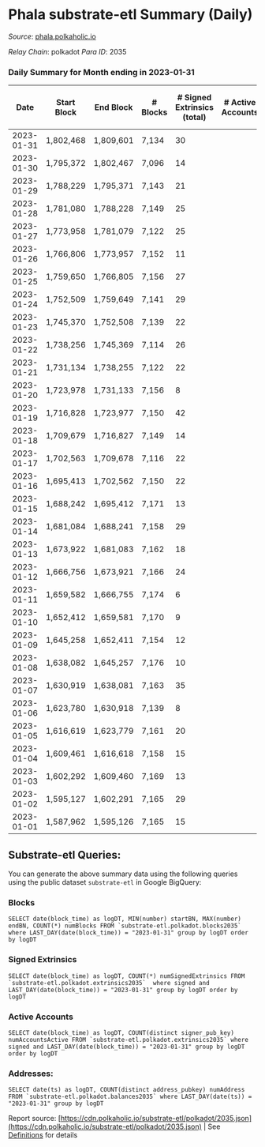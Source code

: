 # Phala substrate-etl Summary (Daily)

_Source_: [phala.polkaholic.io](https://phala.polkaholic.io)

*Relay Chain*: polkadot
*Para ID*: 2035



### Daily Summary for Month ending in 2023-01-31


| Date | Start Block | End Block | # Blocks | # Signed Extrinsics (total) | # Active Accounts | # Passive | # New | # Addresses with Balances | # Events | # Transfers | # XCM Transfers In | # XCM Transfers Out |
| ---- | ----------- | --------- | -------- | --------------------------- | ----------------- | --------- | ----- | ------------------------- | -------- | ----------- | ------------------ | ------------------- |
| 2023-01-31 | 1,802,468 | 1,809,601 | 7,134  | 30 |  | 1 | 2 | 3,021 | 14,526 | 4 ($1,257.18) | 3 ($1,441.51) |   |
| 2023-01-30 | 1,795,372 | 1,802,467 | 7,096  | 14 |  | 1 | 1 | 3,019 | 14,296 | 2 ($478.35) |   |   |
| 2023-01-29 | 1,788,229 | 1,795,371 | 7,143  | 21 |  | 2 | 3 | 3,018 | 14,464 | 2 ($157.14) | 4 ($37.71) |   |
| 2023-01-28 | 1,781,080 | 1,788,228 | 7,149  | 25 |  | 1 | 1 | 3,015 | 14,497 | 3 ($911.65) | 2 ($530.60) |   |
| 2023-01-27 | 1,773,958 | 1,781,079 | 7,122  | 25 |  |  | 1 | 3,014 | 14,462 | 3 ($266.86) | 3 ($37.94) |   |
| 2023-01-26 | 1,766,806 | 1,773,957 | 7,152  | 11 |  | 2 | 1 | 3,013 | 14,391 | 3 ($30.84) | 1 ($7.62) |   |
| 2023-01-25 | 1,759,650 | 1,766,805 | 7,156  | 27 |  | 2 | 1 | 3,012 | 14,513 | 4 ($468.81) |   |   |
| 2023-01-24 | 1,752,509 | 1,759,649 | 7,141  | 29 |  | 3 | 1 | 3,011 | 14,495 | 7 ($561.78) | 4 ($495.94) |   |
| 2023-01-23 | 1,745,370 | 1,752,508 | 7,139  | 22 |  | 4 | 2 | 3,010 | 14,437 | 4 ($153.59) |   |   |
| 2023-01-22 | 1,738,256 | 1,745,369 | 7,114  | 26 |  | 1 | 1 | 3,008 | 14,417 | 9 ($342.30) | 1 ($139.58) |   |
| 2023-01-21 | 1,731,134 | 1,738,255 | 7,122  | 22 |  | 1 |  | 3,007 | 14,414 | 1 ($138.38) | 1 ($138.38) |   |
| 2023-01-20 | 1,723,978 | 1,731,133 | 7,156  | 8 |  | 1 |  | 3,007 | 14,372 | 2 ($153.14) |   |   |
| 2023-01-19 | 1,716,828 | 1,723,977 | 7,150  | 42 |  | 4 | 3 | 3,007 | 14,607 | 8 ($424.15) | 2 ($136.46) |   |
| 2023-01-18 | 1,709,679 | 1,716,827 | 7,149  | 14 |  | 3 | 2 | 3,004 | 14,423 | 3 ($157.63) | 2 ($144.08) |   |
| 2023-01-17 | 1,702,563 | 1,709,678 | 7,116  | 22 |  | 2 | 3 | 3,002 | 14,450 | 4 ($143.01) | 5 ($16.91) |   |
| 2023-01-16 | 1,695,413 | 1,702,562 | 7,150  | 22 |  | 1 | 1 | 2,999 | 14,478 | 5 ($1,410.45) | 1 ($0.10) |   |
| 2023-01-15 | 1,688,242 | 1,695,412 | 7,171  | 13 |  | 2 | 1 | 2,998 | 14,439 | 2 ($95.88) | 1 ($49.61) |   |
| 2023-01-14 | 1,681,084 | 1,688,241 | 7,158  | 29 |  | 2 |  | 2,997 | 14,506 | 4 ($231.27) |   |   |
| 2023-01-13 | 1,673,922 | 1,681,083 | 7,162  | 18 |  | 1 |  | 2,997 | 14,457 | 2 ($78.00) |   |   |
| 2023-01-12 | 1,666,756 | 1,673,921 | 7,166  | 24 |  |  | 2 | 2,997 | 14,533 |   | 1 ($0.04) |   |
| 2023-01-11 | 1,659,582 | 1,666,755 | 7,174  | 6 |  | 1 |  | 2,995 | 14,392 | 1 ($1,748.05) |   |   |
| 2023-01-10 | 1,652,412 | 1,659,581 | 7,170  | 9 |  | 1 | 2 | 2,995 | 14,410 | 1 ($1,735.42) |   |   |
| 2023-01-09 | 1,645,258 | 1,652,411 | 7,154  | 12 |  | 1 |  | 2,993 | 14,397 | 1 ($118.34) |   |   |
| 2023-01-08 | 1,638,082 | 1,645,257 | 7,176  | 10 |  | 1 | 1 | 2,993 | 14,451 | 1 ($126.08) | 3 ($126.52) |   |
| 2023-01-07 | 1,630,919 | 1,638,081 | 7,163  | 35 |  | 1 | 5 | 2,992 | 14,612 | 4 ($16.89) | 4 ($99.14) |   |
| 2023-01-06 | 1,623,780 | 1,630,918 | 7,139  | 8 |  | 1 | 1 | 2,987 | 14,341 | 1 ($0.11) | 1 ($4.23) |   |
| 2023-01-05 | 1,616,619 | 1,623,779 | 7,161  | 20 |  |  | 2 | 2,986 | 14,513 | 1 ($1.12) | 1 ($0.88) |   |
| 2023-01-04 | 1,609,461 | 1,616,618 | 7,158  | 15 |  | 1 |  | 2,984 | 14,436 | 2 ($362.11) | 2 ($0.22) |   |
| 2023-01-03 | 1,602,292 | 1,609,460 | 7,169  | 13 |  | 3 | 2 | 2,984 | 14,458 | 4 ($385.26) | 4 ($358.89) |   |
| 2023-01-02 | 1,595,127 | 1,602,291 | 7,165  | 29 |  | 4 | 2 | 2,982 | 14,520 | 6 ($34.52) |   |   |
| 2023-01-01 | 1,587,962 | 1,595,126 | 7,165  | 15 |  | 2 | 1 | 2,980 | 14,467 | 2 ($54.83) | 4 ($0.43) |   |

## Substrate-etl Queries:
You can generate the above summary data using the following queries using the public dataset `substrate-etl` in Google BigQuery:


### Blocks
```
SELECT date(block_time) as logDT, MIN(number) startBN, MAX(number) endBN, COUNT(*) numBlocks FROM `substrate-etl.polkadot.blocks2035`  where LAST_DAY(date(block_time)) = "2023-01-31" group by logDT order by logDT
```


### Signed Extrinsics
```
SELECT date(block_time) as logDT, COUNT(*) numSignedExtrinsics FROM `substrate-etl.polkadot.extrinsics2035`  where signed and LAST_DAY(date(block_time)) = "2023-01-31" group by logDT order by logDT
```


### Active Accounts
```
SELECT date(block_time) as logDT, COUNT(distinct signer_pub_key) numAccountsActive FROM `substrate-etl.polkadot.extrinsics2035` where signed and LAST_DAY(date(block_time)) = "2023-01-31" group by logDT order by logDT
```


### Addresses:
```
SELECT date(ts) as logDT, COUNT(distinct address_pubkey) numAddress FROM `substrate-etl.polkadot.balances2035` where LAST_DAY(date(ts)) = "2023-01-31" group by logDT
```



Report source: [https://cdn.polkaholic.io/substrate-etl/polkadot/2035.json](https://cdn.polkaholic.io/substrate-etl/polkadot/2035.json) | See [Definitions](/DEFINITIONS.md) for details
